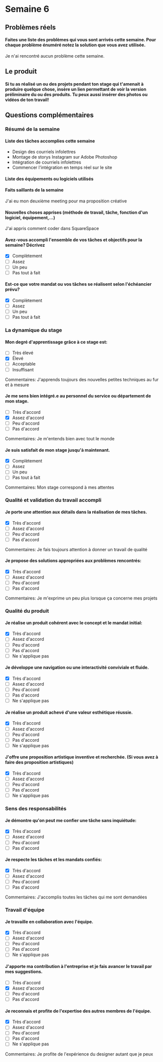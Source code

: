 # Semaine 6

## Problèmes réels

#### Faites une liste des problèmes qui vous sont arrivés cette semaine. Pour chaque problème énuméré notez la solution que vous avez utilisée.

Je n'ai rencontré aucun problème cette semaine.

## Le produit

#### Si tu as réalisé un ou des projets pendant ton stage qui t'amenait à produire quelque chose, insère un lien permettant de voir la version préliminaire du ou des produits. Tu peux aussi insérer des photos ou vidéos de ton travail!

## Questions complémentaires

### Résumé de la semaine

#### Liste des tâches accomplies cette semaine

- Design des courriels infolettres
- Montage de storys Instagram sur Adobe Photoshop
- Intégration de courriels infolettres
- Commencer l'intégration en temps réel sur le site

#### Liste des équipements ou logiciels utilisés

#### Faits saillants de la semaine

J'ai eu mon deuxième meeting pour ma proposition créative

#### Nouvelles choses apprises (méthode de travail, tâche, fonction d'un logiciel, équipement,...)

J'ai appris comment coder dans SquareSpace

#### Avez-vous accompli l'ensemble de vos tâches et objectifs pour la semaine? Décrivez

- [X] Complètement 
- [ ] Assez
- [ ] Un peu
- [ ] Pas tout à fait

#### Est-ce que votre mandat ou vos tâches se réalisent selon l'échéancier prévu?

- [X] Complètement 
- [ ] Assez
- [ ] Un peu
- [ ] Pas tout à fait
         
### La dynamique du stage

#### Mon degré d'apprentissage grâce à ce stage est:

- [ ] Très élevé
- [X] Élevé
- [ ] Acceptable
- [ ] Insuffisant
         
Commentaires: J'apprends toujours des nouvelles petites techniques au fur et à mesure

####  Je me sens bien intégré.e au personnel du service ou département de mon stage.

- [ ] Très d'accord
- [X] Assez d'accord
- [ ] Peu d'accord
- [ ] Pas d'accord
  
Commentaires: Je m'entends bien avec tout le monde

#### Je suis satisfait de mon stage jusqu'à maintenant. 

- [X] Complètement 
- [ ] Assez
- [ ] Un peu
- [ ] Pas tout à fait
         
Commentaires: Mon stage correspond à mes attentes

### Qualité et validation du travail accompli

#### Je porte une attention aux détails dans la réalisation de mes tâches.

- [X] Très d'accord
- [ ] Assez d'accord
- [ ] Peu d'accord
- [ ] Pas d'accord
       
Commentaires: Je fais toujours attention à donner un travail de qualité

#### Je propose des solutions appropriées aux problèmes rencontrés:

- [X] Très d'accord
- [ ] Assez d'accord
- [ ] Peu d'accord
- [ ] Pas d'accord
       
Commentaires: Je m'exprime un peu plus lorsque ça concerne mes projets

### Qualité du produit

#### Je réalise un produit cohérent avec le concept et le mandat initial:

- [X] Très d'accord
- [ ] Assez d'accord
- [ ] Peu d'accord
- [ ] Pas d'accord
- [ ] Ne s'applique pas  

#### Je développe une navigation ou une interactivité conviviale et fluide.

- [X] Très d'accord
- [ ] Assez d'accord
- [ ] Peu d'accord
- [ ] Pas d'accord
- [ ] Ne s'applique pas

#### Je réalise un produit achevé d'une valeur esthétique réussie. 

- [X] Très d'accord
- [ ] Assez d'accord
- [ ] Peu d'accord
- [ ] Pas d'accord
- [ ] Ne s'applique pas

#### J'offre une proposition artistique inventive et recherchée. (Si vous avez à faire des proposition artistiques)

- [X] Très d'accord
- [ ] Assez d'accord
- [ ] Peu d'accord
- [ ] Pas d'accord
- [ ] Ne s'applique pas

### Sens des responsabilités

#### Je démontre qu'on peut me confier une tâche sans inquiétude:

- [X] Très d'accord
- [ ] Assez d'accord
- [ ] Peu d'accord
- [ ] Pas d'accord   

#### Je respecte les tâches et les mandats confiés:

- [X] Très d'accord
- [ ] Assez d'accord
- [ ] Peu d'accord
- [ ] Pas d'accord
          
Commentaires: J'accomplis toutes les tâches qui me sont demandées    

### Travail d'équipe

#### Je travaille en collaboration avec l'équipe.

- [X] Très d'accord
- [ ] Assez d'accord
- [ ] Peu d'accord
- [ ] Pas d'accord
- [ ] Ne s'applique pas   

#### J'apporte ma contribution à l'entreprise et je fais avancer le travail par mes suggestions.

- [ ] Très d'accord
- [X] Assez d'accord
- [ ] Peu d'accord
- [ ] Pas d'accord   

#### Je reconnais et profite de l'expertise des autres membres de l'équipe.

- [X] Très d'accord
- [ ] Assez d'accord
- [ ] Peu d'accord
- [ ] Pas d'accord
- [ ] Ne s'applique pas
       
Commentaires: Je profite de l'expérience du designer autant que je peux
